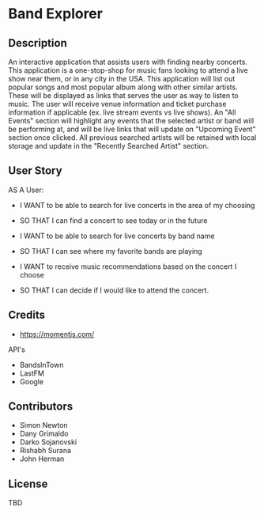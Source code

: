 # Band Explorer

## Description

An interactive application that assists users with finding nearby concerts. This application is a one-stop-shop for music fans looking to attend a live show near them, or in any city in the USA. This application will list out popular songs and most popular album along with other similar artists. These will be displayed as links that serves the user as way to listen to music. The user will receive venue information and ticket purchase information if applicable (ex. live stream events vs live shows). An "All Events" section will highlight any events that the selected artist or band will be performing at, and will be live links that will update on "Upcoming Event" section once clicked. All previous searched artists will be retained with local storage and update in the "Recently Searched Artist" section.

## User Story

AS A User:

* I WANT to be able to search for live concerts in the area of my choosing
* SO THAT I can find a concert to see today or in the future

* I WANT to be able to search for live concerts by band name
* SO THAT I can see where my favorite bands are playing

* I WANT to receive music recommendations based on the concert I choose
* SO THAT I can decide if I would like to attend the concert.



## Credits

* https://momentjs.com/

API's
* BandsInTown
* LastFM
* Google

## Contributors

* Simon Newton
* Dany Grimaldo
* Darko Sojanovski
* Rishabh Surana
* John Herman

## License

TBD
